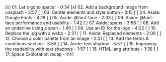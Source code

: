 [x] 01. Let's go to space! - 0:34
[x] 02. Add a background image from unsplash - 3:57
[ ] 03. Center elements and style button - 3:15
[ ] 04. Aside: Google Fonts - 4:18
[ ] 05. Aside: @font-face - 2:03
[ ] 06. Aside: @font-face performance and usability - 1:42
[ ] 07. Aside: spans - 3:56
[ ] 08. Add an underline using a span - 1:46
[ ] 09. Use an ID for the logo - 4:22
[ ] 10. Replace the jpg with a webp - 2:31
[ ] 11. Aside: Replaced elements - 2:08
[ ] 12. Choose a color palette from an image - 2:51
[ ] 13. Add the terms & conditions section - 3:55
[ ] 14. Aside: text shadow - 5:57
[ ] 15. Improving the readability with text shadows - 1:57
[ ] 16. HTML lang attribute - 1:38
[ ] 17. Space Exploration recap - 1:41